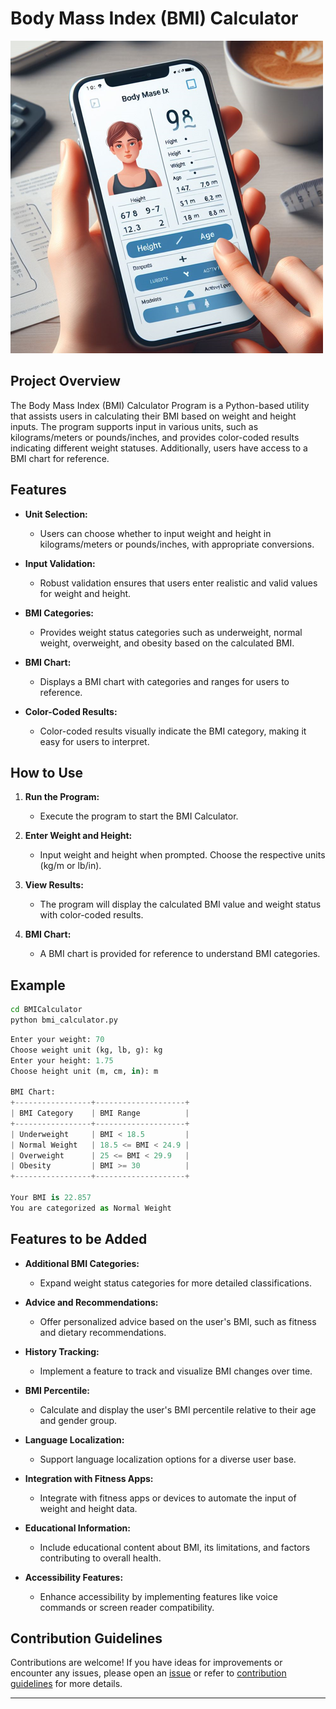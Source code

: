 # Body Mass Index (BMI) Calculator 

![BMI Calculator](image.png)

## Project Overview

The Body Mass Index (BMI) Calculator Program is a Python-based utility that assists users in calculating their BMI based on weight and height inputs. The program supports input in various units, such as kilograms/meters or pounds/inches, and provides color-coded results indicating different weight statuses. Additionally, users have access to a BMI chart for reference.

## Features

- **Unit Selection:**

  - Users can choose whether to input weight and height in kilograms/meters or pounds/inches, with appropriate conversions.

- **Input Validation:**

  - Robust validation ensures that users enter realistic and valid values for weight and height.

- **BMI Categories:**

  - Provides weight status categories such as underweight, normal weight, overweight, and obesity based on the calculated BMI.

- **BMI Chart:**

  - Displays a BMI chart with categories and ranges for users to reference.

- **Color-Coded Results:**
  - Color-coded results visually indicate the BMI category, making it easy for users to interpret.

## How to Use

1. **Run the Program:**

   - Execute the program to start the BMI Calculator.

2. **Enter Weight and Height:**

   - Input weight and height when prompted. Choose the respective units (kg/m or lb/in).

3. **View Results:**

   - The program will display the calculated BMI value and weight status with color-coded results.

4. **BMI Chart:**
   - A BMI chart is provided for reference to understand BMI categories.

## Example

```bash
cd BMICalculator
python bmi_calculator.py
```

```python
Enter your weight: 70
Choose weight unit (kg, lb, g): kg
Enter your height: 1.75
Choose height unit (m, cm, in): m

BMI Chart:
+-----------------+--------------------+
| BMI Category    | BMI Range          |
+-----------------+--------------------+
| Underweight     | BMI < 18.5         |
| Normal Weight   | 18.5 <= BMI < 24.9 |
| Overweight      | 25 <= BMI < 29.9   |
| Obesity         | BMI >= 30          |
+-----------------+--------------------+

Your BMI is 22.857
You are categorized as Normal Weight
```

## Features to be Added

- **Additional BMI Categories:**

  - Expand weight status categories for more detailed classifications.

- **Advice and Recommendations:**

  - Offer personalized advice based on the user's BMI, such as fitness and dietary recommendations.

- **History Tracking:**

  - Implement a feature to track and visualize BMI changes over time.

- **BMI Percentile:**

  - Calculate and display the user's BMI percentile relative to their age and gender group.

- **Language Localization:**

  - Support language localization options for a diverse user base.

- **Integration with Fitness Apps:**

  - Integrate with fitness apps or devices to automate the input of weight and height data.

- **Educational Information:**

  - Include educational content about BMI, its limitations, and factors contributing to overall health.

- **Accessibility Features:**
  - Enhance accessibility by implementing features like voice commands or screen reader compatibility.
  
## Contribution Guidelines

Contributions are welcome! If you have ideas for improvements or encounter any issues, please open an [issue](https://github.com/vrm-piyush/Acronym/issues) or refer to [contribution guidelines](../CONTRIBUTING.md) for more details.

---
